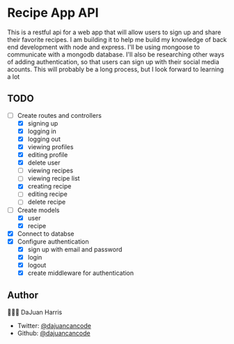 # Recipe App API

This is a restful api for a web app that will allow users to sign up and share their favorite recipes. I am building it to help me build my knowledge of back end development with node and express. I'll be using mongoose to communicate with a mongodb database. I'll also be researching other ways of adding authentication, so that users can sign up with their social media acounts. This will probably be a long process, but I look forward to learning a lot

## TODO

- [ ] Create routes and controllers
  - [x] signing up
  - [x] logging in
  - [x] logging out
  - [x] viewing profiles
  - [x] editing profile
  - [x] delete user
  - [ ] viewing recipes
  - [ ] viewing recipe list
  - [x] creating recipe
  - [ ] editing recipe
  - [ ] delete recipe
- [ ] Create models
  - [x] user
  - [x] recipe
- [x] Connect to databse
- [x] Configure authentication
  - [x] sign up with email and password
  - [x] login
  - [x] logout
  - [x] create middleware for authentication

## Author

👨🏽‍💻 DaJuan Harris

- Twitter: [@dajuancancode](www.twitter.com/dajuancancode)
- Github: [@dajuancancode](www.github.com/dajuancancode)
